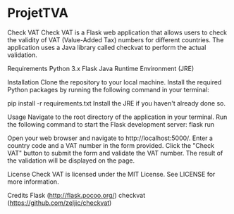 # ProjetTVA
Check VAT
Check VAT is a Flask web application that allows users to check the validity of VAT (Value-Added Tax) numbers for different countries. The application uses a Java library called checkvat to perform the actual validation.

Requirements
Python 3.x
Flask
Java Runtime Environment (JRE)

Installation
Clone the repository to your local machine.
Install the required Python packages by running the following command in your terminal:

pip install -r requirements.txt
Install the JRE if you haven't already done so.

Usage
Navigate to the root directory of the application in your terminal.
Run the following command to start the Flask development server:
flask run

Open your web browser and navigate to http://localhost:5000/.
Enter a country code and a VAT number in the form provided.
Click the "Check VAT" button to submit the form and validate the VAT number.
The result of the validation will be displayed on the page.

License
Check VAT is licensed under the MIT License. See LICENSE for more information.

Credits
Flask (http://flask.pocoo.org/)
checkvat (https://github.com/zeljic/checkvat)
